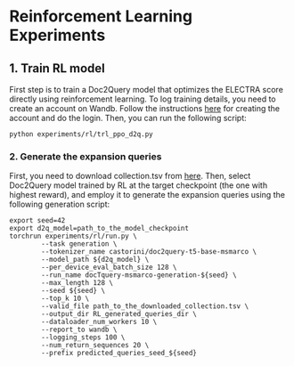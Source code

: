 # Reinforcement Learning Experiments

## 1. Train RL model
First step is to train a Doc2Query model that optimizes the ELECTRA score directly using reinforcement learning. To log training details, you need to create an account on Wandb. Follow the instructions [here](https://docs.wandb.ai/quickstart) for creating the account and do the login. Then, you can run the following script:
```
python experiments/rl/trl_ppo_d2q.py
```
### 2. Generate the expansion queries 
First, you need to download collection.tsv from [here](https://msmarco.z22.web.core.windows.net/msmarcoranking/collection.tar.gz).
Then, select Doc2Query model trained by RL at the target checkpoint (the one with highest reward), and employ it to generate the expansion queries using the following generation script:

```
export seed=42
export d2q_model=path_to_the_model_checkpoint
torchrun experiments/rl/run.py \
        --task generation \
        --tokenizer_name castorini/doc2query-t5-base-msmarco \
        --model_path ${d2q_model} \
        --per_device_eval_batch_size 128 \
        --run_name docTquery-msmarco-generation-${seed} \
        --max_length 128 \
        --seed ${seed} \
        --top_k 10 \
        --valid_file path_to_the_downloaded_collection.tsv \
        --output_dir RL_generated_queries_dir \
        --dataloader_num_workers 10 \
        --report_to wandb \
        --logging_steps 100 \
        --num_return_sequences 20 \
        --prefix predicted_queries_seed_${seed}
```

